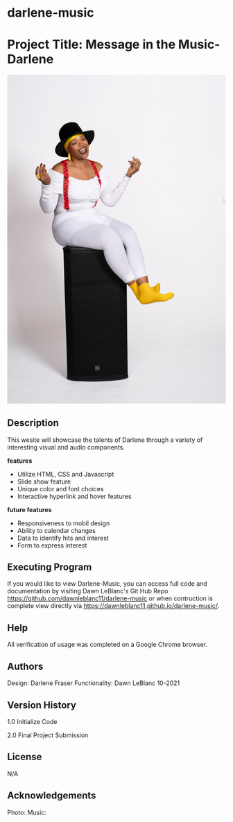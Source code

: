 # darlene-music
# Project Title: Message in the Music- Darlene
![Darlene Groove](groove.jpg)
## Description
This wesite will showcase the talents of Darlene through a variety of interesting visual and audio components.   

**features**
 * Utilize HTML, CSS and Javascript
 * Slide show feature
 * Unique color and font choices
 * Interactive hyperlink and hover features
 

**future features**
 * Responsiveness to mobil design
 * Ability to calendar changes
 * Data to identify hits and interest
 * Form to express interest


## Executing Program
If you would like to view Darlene-Music, you can access full code and documentation by visiting Dawn LeBlanc's Git Hub Repo https://github.com/dawnleblanc11/darlene-music or when contruction is complete view directly via https://dawnleblanc11.github.io/darlene-music/.

## Help
All verification of usage was completed on a Google Chrome browser.

## Authors
Design: Darlene Fraser 
Functionality: Dawn LeBlanc 10-2021

## Version History
1.0 Initialize Code



2.0 Final Project Submission

## License
N/A

## Acknowledgements
Photo:
Music: